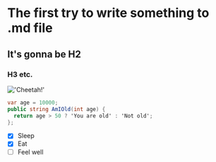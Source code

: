 # The first try to write something to .md file
## It's gonna be H2
### H3 etc.

!['Cheetah!'](https://cdn.britannica.com/52/152452-004-CE730470/Cheetah-running.jpg)

``` C#
var age = 10000;
public string AmIOld(int age) {
  return age > 50 ? 'You are old' : 'Not old';
};
```

- [x] Sleep
- [x] Eat
- [ ] Feel well
